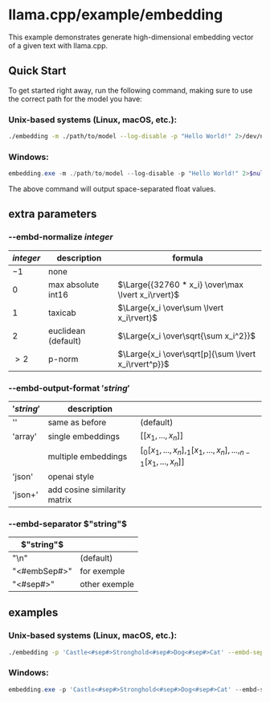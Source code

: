# llama.cpp/example/embedding

This example demonstrates generate high-dimensional embedding vector of a given text with llama.cpp.

## Quick Start

To get started right away, run the following command, making sure to use the correct path for the model you have:

### Unix-based systems (Linux, macOS, etc.):

```bash
./embedding -m ./path/to/model --log-disable -p "Hello World!" 2>/dev/null
```

### Windows:

```powershell
embedding.exe -m ./path/to/model --log-disable -p "Hello World!" 2>$null
```

The above command will output space-separated float values.

## extra parameters
### --embd-normalize $integer$
| $integer$ | description         | formula |
|-----------|---------------------|---------|
| $-1$      | none                |
| $0$       | max absolute int16  | $\Large{{32760 * x_i} \over\max \lvert x_i\rvert}$
| $1$       | taxicab             | $\Large{x_i \over\sum \lvert x_i\rvert}$
| $2$       | euclidean (default) | $\Large{x_i \over\sqrt{\sum x_i^2}}$
| $>2$      | p-norm              | $\Large{x_i \over\sqrt[p]{\sum \lvert x_i\rvert^p}}$

### --embd-output-format $'string'$
| $'string'$ | description                  |  |
|------------|------------------------------|--|
| ''         | same as before               | (default)
| 'array'    | single embeddings            | $[[x_1,...,x_n]]$
|            | multiple embeddings          | $[_0[x_1,...,x_n],_1[x_1,...,x_n],...,_{n-1}[x_1,...,x_n]]$
| 'json'     | openai style                 |
| 'json+'    | add cosine similarity matrix |

### --embd-separator $"string"$
| $"string"$   | |
|--------------|-|
| "\n"         | (default)
| "<#embSep#>" | for exemple 
| "<#sep#>"    | other exemple 

## examples
### Unix-based systems (Linux, macOS, etc.):

```bash
./embedding -p 'Castle<#sep#>Stronghold<#sep#>Dog<#sep#>Cat' --embd-separator '<#sep#>' --embd-normalize 2  --embd-output-format '' -m './path/to/model.gguf' --n-gpu-layers 99 --log-disable 2>/dev/null
```

### Windows:

```powershell
embedding.exe -p 'Castle<#sep#>Stronghold<#sep#>Dog<#sep#>Cat' --embd-separator '<#sep#>' --embd-normalize 2  --embd-output-format '' -m './path/to/model.gguf' --n-gpu-layers 99 --log-disable 2>/dev/null
```

